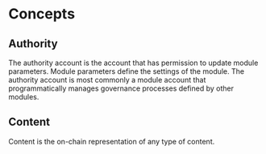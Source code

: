 # Concepts

## Authority

The authority account is the account that has permission to update module parameters. Module parameters define the settings of the module. The authority account is most commonly a module account that programmatically manages governance processes defined by other modules.

## Content

Content is the on-chain representation of any type of content.

